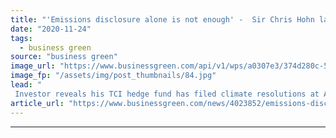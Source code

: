 ```yaml
---
title: "'Emissions disclosure alone is not enough' -  Sir Chris Hohn launches investor campaign for AGM climate votes"
date: "2020-11-24"
tags: 
  - business green
source: "business green"
image_url: "https://www.businessgreen.com/api/v1/wps/a0307e3/374d280c-50ec-47e8-a1eb-2b82e6ef4509/6/andreas-felske-oQEdDIMEIlc-unsplash-185x114.jpg"
image_fp: "/assets/img/post_thumbnails/84.jpg"
lead: "
 Investor reveals his TCI hedge fund has filed climate resolutions at Alphabet, S&P, and Moody's as he launched campaign to force hundreds more companies to give shareholders annual climate vote ..."
article_url: "https://www.businessgreen.com/news/4023852/emissions-disclosure-sir-chris-hohn-launches-investor-campaign-agm-climate-votes"
---
```


---
